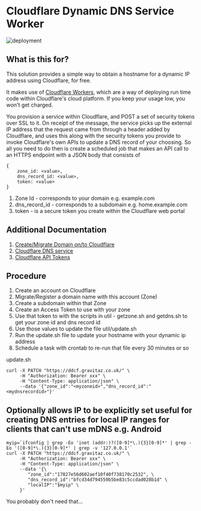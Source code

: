 # Cloudflare Dynamic DNS Service Worker

![deployment](https://github.com/holmestm/ddcf-worker/actions/workflows/deploy.yml/badge.svg)

## What is this for?

This solution provides a simple way to obtain a hostname for a dynamic IP address using Cloudflare, for free.

It makes use of [Cloudflare Workers](https://developers.cloudflare.com/workers/), which are a way of deploying run time code within Cloudflare's cloud platform. If you keep your usage low, you won't get charged. 

You provision a service within Cloudflare, and POST a set of security tokens over SSL to it. On receipt of the message, the service picks up the external IP address that the request came from through a header added by Cloudflare, and uses this along with the security tokens you provide to invoke Cloudflare's own APIs to update a DNS record of your choosing. So all you need to do then is create a scheduled job that makes an API call to an HTTPS endpoint with a JSON body that consists of 
```
{
    zone_id: <value>,
    dns_record_id: <value>,
    token: <value>
}
```

1. Zone Id - corresponds to your domain e.g. example.com
2. dns_record_id - corresponds to a subdomain e.g. home.example.com
3. token - is a secure token you create within the Cloudflare web portal

## Additional Documentation

1. [Create/Migrate Domain on/to Cloudflare](https://developers.cloudflare.com/dns/zone-setups/full-setup/setup/)
2. [Cloudflare DNS service](https://developers.cloudflare.com/dns/)
3. [Cloudflare API Tokens](https://developers.cloudflare.com/api/tokens/create/)

## Procedure

1. Create an account on Cloudflare
2. Migrate/Register a domain name with this account (Zone)
3. Create a subdomain within that Zone
4. Create an Access Token to use with your zone
5. Use that token to with the scripts in util - getzone.sh and getdns.sh to get your zone id and dns record id
6. Use those values to update the file util/update.sh
7. Run the update.sh file to update your hostname with your dynamic ip address
8. Schedule a task with crontab to re-run that file every 30 minutes or so

update.sh
```
curl -X PATCH "https://ddcf.gravitaz.co.uk/" \
     -H "Authorization: Bearer xxx" \
     -H "Content-Type: application/json" \
     --data '{"zone_id":"<myzoneid>","dns_record_id":"<mydnsrecordid>"}'
```

## Optionally allows IP to be explicitly set useful for creating DNS entries for local IP ranges for clients that can't use mDNS e.g. Android

```
myip=`ifconfig | grep -Eo 'inet (addr:)?([0-9]*\.){3}[0-9]*' | grep -Eo '([0-9]*\.){3}[0-9]*' | grep -v '127.0.0.1'`
curl -X PATCH "https://ddcf.gravitaz.co.uk/" \
     -H "Authorization: Bearer xxx" \
     -H "Content-Type: application/json" \
     --data '{\
        "zone_id":"17027e56d602aef10f40f738170c2532", \
        "dns_record_id":"bfcd34d794559b5be83c5ccdad028b1d" \
        "localIP":"$myip" \
     }'
```

You probably don't need that...